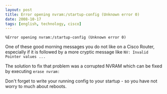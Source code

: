 ```yaml
---
layout: post
title: Error opening nvram:/startup-config (Unknown error 0)
date: 2008-10-17
tags: [english, technology, cisco]
---
```


`%Error opening nvram:/startup-config (Unknown error 0)`

One of these good morning messages you do not like on a Cisco Router, especially if it is followed by a more cryptic message like `NV: Invalid Pointer values ... `

The solution to fix that problem was a corrupted NVRAM which can be fixed by executing `erase nvram:`

Don't forget to write your running config to your startup - so you have not worry to much about reboots.